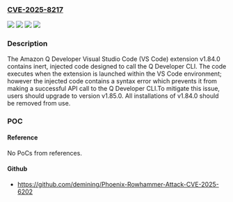 ### [CVE-2025-8217](https://cve.mitre.org/cgi-bin/cvename.cgi?name=CVE-2025-8217)
![](https://img.shields.io/static/v1?label=Product&message=Q%20Developer%20VS%20Code%20Extension&color=blue)
![](https://img.shields.io/static/v1?label=Version&message=1.84.0%20&color=brightgreen)
![](https://img.shields.io/static/v1?label=Version&message=sha256%3A47f7840ecab6312d2733e1274c513050405886c70f2037fb2f1e9099872b0464%20&color=brightgreen)
![](https://img.shields.io/static/v1?label=Vulnerability&message=CWE-506%20Embedded%20Malicious%20Code&color=brightgreen)

### Description

The Amazon Q Developer Visual Studio Code (VS Code) extension v1.84.0 contains inert, injected code designed to call the Q Developer CLI. The code executes when the extension is launched within the VS Code environment; however the injected code contains a syntax error which prevents it from making a successful API call to the Q Developer CLI.To mitigate this issue, users should upgrade to version v1.85.0. All installations of v1.84.0 should be removed from use.

### POC

#### Reference
No PoCs from references.

#### Github
- https://github.com/demining/Phoenix-Rowhammer-Attack-CVE-2025-6202

